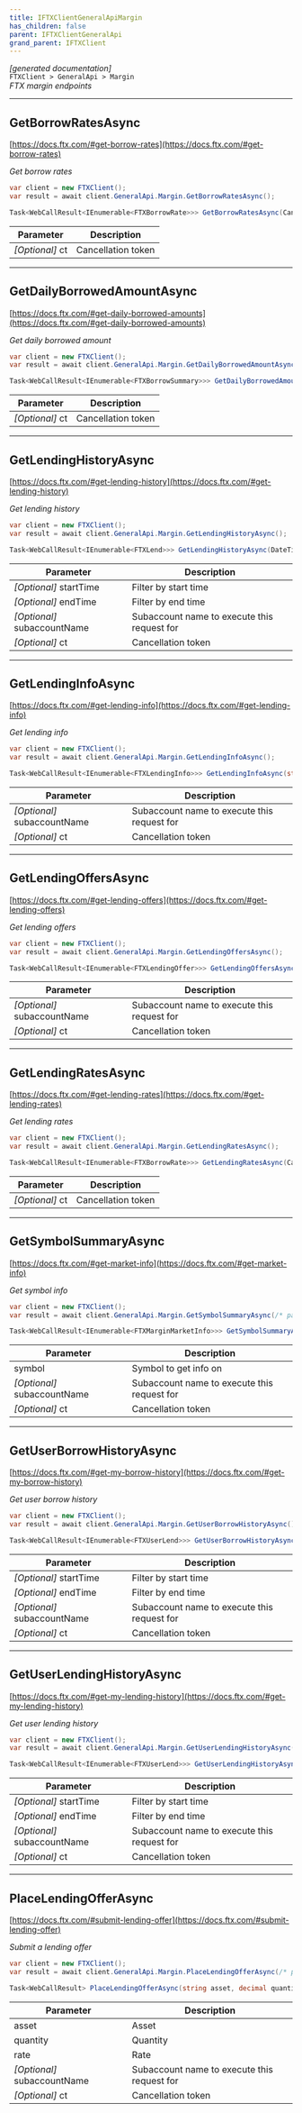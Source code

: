 ```yaml
---
title: IFTXClientGeneralApiMargin
has_children: false
parent: IFTXClientGeneralApi
grand_parent: IFTXClient
---
```

*[generated documentation]*  
`FTXClient > GeneralApi > Margin`  
*FTX margin endpoints*
  

***

## GetBorrowRatesAsync  

[https://docs.ftx.com/#get-borrow-rates](https://docs.ftx.com/#get-borrow-rates)  
<p>

*Get borrow rates*  

```csharp  
var client = new FTXClient();  
var result = await client.GeneralApi.Margin.GetBorrowRatesAsync();  
```  

```csharp  
Task<WebCallResult<IEnumerable<FTXBorrowRate>>> GetBorrowRatesAsync(CancellationToken ct = default);  
```  

|Parameter|Description|
|---|---|
|_[Optional]_ ct|Cancellation token|

</p>

***

## GetDailyBorrowedAmountAsync  

[https://docs.ftx.com/#get-daily-borrowed-amounts](https://docs.ftx.com/#get-daily-borrowed-amounts)  
<p>

*Get daily borrowed amount*  

```csharp  
var client = new FTXClient();  
var result = await client.GeneralApi.Margin.GetDailyBorrowedAmountAsync();  
```  

```csharp  
Task<WebCallResult<IEnumerable<FTXBorrowSummary>>> GetDailyBorrowedAmountAsync(CancellationToken ct = default);  
```  

|Parameter|Description|
|---|---|
|_[Optional]_ ct|Cancellation token|

</p>

***

## GetLendingHistoryAsync  

[https://docs.ftx.com/#get-lending-history](https://docs.ftx.com/#get-lending-history)  
<p>

*Get lending history*  

```csharp  
var client = new FTXClient();  
var result = await client.GeneralApi.Margin.GetLendingHistoryAsync();  
```  

```csharp  
Task<WebCallResult<IEnumerable<FTXLend>>> GetLendingHistoryAsync(DateTime? startTime = default, DateTime? endTime = default, string? subaccountName = default, CancellationToken ct = default);  
```  

|Parameter|Description|
|---|---|
|_[Optional]_ startTime|Filter by start time|
|_[Optional]_ endTime|Filter by end time|
|_[Optional]_ subaccountName|Subaccount name to execute this request for|
|_[Optional]_ ct|Cancellation token|

</p>

***

## GetLendingInfoAsync  

[https://docs.ftx.com/#get-lending-info](https://docs.ftx.com/#get-lending-info)  
<p>

*Get lending info*  

```csharp  
var client = new FTXClient();  
var result = await client.GeneralApi.Margin.GetLendingInfoAsync();  
```  

```csharp  
Task<WebCallResult<IEnumerable<FTXLendingInfo>>> GetLendingInfoAsync(string? subaccountName = default, CancellationToken ct = default);  
```  

|Parameter|Description|
|---|---|
|_[Optional]_ subaccountName|Subaccount name to execute this request for|
|_[Optional]_ ct|Cancellation token|

</p>

***

## GetLendingOffersAsync  

[https://docs.ftx.com/#get-lending-offers](https://docs.ftx.com/#get-lending-offers)  
<p>

*Get lending offers*  

```csharp  
var client = new FTXClient();  
var result = await client.GeneralApi.Margin.GetLendingOffersAsync();  
```  

```csharp  
Task<WebCallResult<IEnumerable<FTXLendingOffer>>> GetLendingOffersAsync(string? subaccountName = default, CancellationToken ct = default);  
```  

|Parameter|Description|
|---|---|
|_[Optional]_ subaccountName|Subaccount name to execute this request for|
|_[Optional]_ ct|Cancellation token|

</p>

***

## GetLendingRatesAsync  

[https://docs.ftx.com/#get-lending-rates](https://docs.ftx.com/#get-lending-rates)  
<p>

*Get lending rates*  

```csharp  
var client = new FTXClient();  
var result = await client.GeneralApi.Margin.GetLendingRatesAsync();  
```  

```csharp  
Task<WebCallResult<IEnumerable<FTXBorrowRate>>> GetLendingRatesAsync(CancellationToken ct = default);  
```  

|Parameter|Description|
|---|---|
|_[Optional]_ ct|Cancellation token|

</p>

***

## GetSymbolSummaryAsync  

[https://docs.ftx.com/#get-market-info](https://docs.ftx.com/#get-market-info)  
<p>

*Get symbol info*  

```csharp  
var client = new FTXClient();  
var result = await client.GeneralApi.Margin.GetSymbolSummaryAsync(/* parameters */);  
```  

```csharp  
Task<WebCallResult<IEnumerable<FTXMarginMarketInfo>>> GetSymbolSummaryAsync(string symbol, string? subaccountName = default, CancellationToken ct = default);  
```  

|Parameter|Description|
|---|---|
|symbol|Symbol to get info on|
|_[Optional]_ subaccountName|Subaccount name to execute this request for|
|_[Optional]_ ct|Cancellation token|

</p>

***

## GetUserBorrowHistoryAsync  

[https://docs.ftx.com/#get-my-borrow-history](https://docs.ftx.com/#get-my-borrow-history)  
<p>

*Get user borrow history*  

```csharp  
var client = new FTXClient();  
var result = await client.GeneralApi.Margin.GetUserBorrowHistoryAsync();  
```  

```csharp  
Task<WebCallResult<IEnumerable<FTXUserLend>>> GetUserBorrowHistoryAsync(DateTime? startTime = default, DateTime? endTime = default, string? subaccountName = default, CancellationToken ct = default);  
```  

|Parameter|Description|
|---|---|
|_[Optional]_ startTime|Filter by start time|
|_[Optional]_ endTime|Filter by end time|
|_[Optional]_ subaccountName|Subaccount name to execute this request for|
|_[Optional]_ ct|Cancellation token|

</p>

***

## GetUserLendingHistoryAsync  

[https://docs.ftx.com/#get-my-lending-history](https://docs.ftx.com/#get-my-lending-history)  
<p>

*Get user lending history*  

```csharp  
var client = new FTXClient();  
var result = await client.GeneralApi.Margin.GetUserLendingHistoryAsync();  
```  

```csharp  
Task<WebCallResult<IEnumerable<FTXUserLend>>> GetUserLendingHistoryAsync(DateTime? startTime = default, DateTime? endTime = default, string? subaccountName = default, CancellationToken ct = default);  
```  

|Parameter|Description|
|---|---|
|_[Optional]_ startTime|Filter by start time|
|_[Optional]_ endTime|Filter by end time|
|_[Optional]_ subaccountName|Subaccount name to execute this request for|
|_[Optional]_ ct|Cancellation token|

</p>

***

## PlaceLendingOfferAsync  

[https://docs.ftx.com/#submit-lending-offer](https://docs.ftx.com/#submit-lending-offer)  
<p>

*Submit a lending offer*  

```csharp  
var client = new FTXClient();  
var result = await client.GeneralApi.Margin.PlaceLendingOfferAsync(/* parameters */);  
```  

```csharp  
Task<WebCallResult> PlaceLendingOfferAsync(string asset, decimal quantity, decimal rate, string? subaccountName = default, CancellationToken ct = default);  
```  

|Parameter|Description|
|---|---|
|asset|Asset|
|quantity|Quantity|
|rate|Rate|
|_[Optional]_ subaccountName|Subaccount name to execute this request for|
|_[Optional]_ ct|Cancellation token|

</p>
